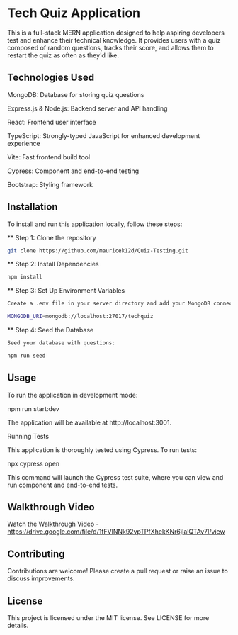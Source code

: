 # Tech Quiz Application

This is a full-stack MERN application designed to help aspiring developers test and enhance their technical knowledge. It provides users with a quiz composed of random questions, tracks their score, and allows them to restart the quiz as often as they'd like.

## Technologies Used

MongoDB: Database for storing quiz questions

Express.js & Node.js: Backend server and API handling

React: Frontend user interface

TypeScript: Strongly-typed JavaScript for enhanced development experience

Vite: Fast frontend build tool

Cypress: Component and end-to-end testing

Bootstrap: Styling framework

## Installation

To install and run this application locally, follow these steps:

** Step 1: Clone the repository
```sh
git clone https://github.com/mauricek12d/Quiz-Testing.git
```

** Step 2: Install Dependencies
```sh
npm install
```

** Step 3: Set Up Environment Variables
```sh
Create a .env file in your server directory and add your MongoDB connection URI:

MONGODB_URI=mongodb://localhost:27017/techquiz
```

** Step 4: Seed the Database
```sh
Seed your database with questions:

npm run seed
```

## Usage

To run the application in development mode:

npm run start:dev

The application will be available at http://localhost:3001.

Running Tests

This application is thoroughly tested using Cypress. To run tests:

npx cypress open 

This command will launch the Cypress test suite, where you can view and run component and end-to-end tests.

## Walkthrough Video

Watch the Walkthrough Video - https://drive.google.com/file/d/1fFVlNNk92vpTPfXhekKNr6jIalQTAv7I/view

## Contributing

Contributions are welcome! Please create a pull request or raise an issue to discuss improvements.

## License

This project is licensed under the MIT license. See LICENSE for more details.

